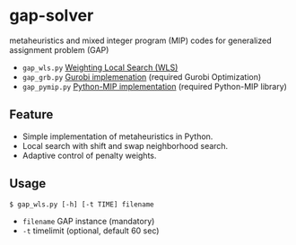 # gap-solver
metaheuristics and mixed integer program (MIP) codes for generalized assignment problem (GAP)
- `gap_wls.py` [Weighting Local Search (WLS)](https://github.com/shunji-umetani/gap-solver/blob/main/gap_wls.py "gap_wls.py")
- `gap_grb.py` [Gurobi implemenation](https://github.com/shunji-umetani/gap-solver/blob/main/gap_grb.py "gap_grb.py") (required Gurobi Optimization)
- `gap_pymip.py` [Python-MIP implementation](https://github.com/shunji-umetani/gap-solver/blob/main/gap_pymip.py "gap_pymip.py") (required Python-MIP library)

## Feature
- Simple implementation of metaheuristics in Python.
- Local search with shift and swap neighborhood search.
- Adaptive control of penalty weights.

## Usage
```
$ gap_wls.py [-h] [-t TIME] filename 
```
- `filename` GAP instance (mandatory)
- `-t` timelimit (optional, default 60 sec) 
